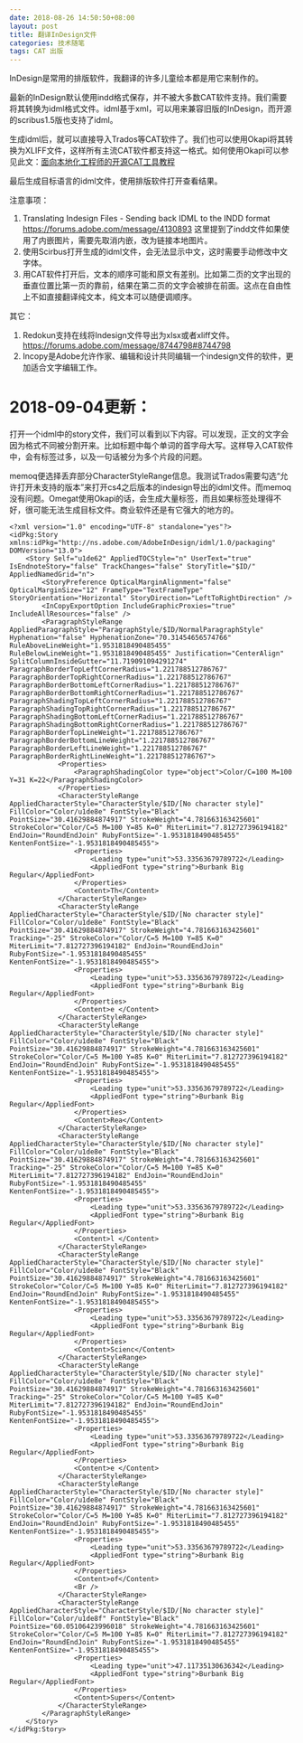 ```yaml
---
date: 2018-08-26 14:50:50+08:00
layout: post
title: 翻译InDesign文件
categories: 技术随笔
tags: CAT 出版
---
```


InDesign是常用的排版软件，我翻译的许多儿童绘本都是用它来制作的。

最新的InDesign默认使用indd格式保存，并不被大多数CAT软件支持。我们需要将其转换为idml格式文件。idml基于xml，可以用来兼容旧版的InDesign，而开源的scribus1.5版也支持了idml。

生成idml后，就可以直接导入Trados等CAT软件了。我们也可以使用Okapi将其转换为XLIFF文件，这样所有主流CAT软件都支持这一格式。如何使用Okapi可以参见此文：[面向本地化工程师的开源CAT工具教程](http://blog.xulihang.me/guide-of-open-source-cat-tools-for-localization-engineers/)

最后生成目标语言的idml文件，使用排版软件打开查看结果。

注意事项：

1. Translating Indesign Files - Sending back IDML to the INDD format https://forums.adobe.com/message/4130893 这里提到了indd文件如果使用了内嵌图片，需要先取消内嵌，改为链接本地图片。
2. 使用Scirbus打开生成的idml文件，会无法显示中文，这时需要手动修改中文字体。
3. 用CAT软件打开后，文本的顺序可能和原文有差别。比如第二页的文字出现的垂直位置比第一页的靠前，结果在第二页的文字会被排在前面。这点在自由性上不如直接翻译纯文本，纯文本可以随便调顺序。

其它：

1. Redokun支持在线将Indesign文件导出为xlsx或者xliff文件。https://forums.adobe.com/message/8744798#8744798
2. Incopy是Adobe允许作家、编辑和设计共同编辑一个indesign文件的软件，更加适合文字编辑工作。


# 2018-09-04更新：

打开一个idml中的story文件，我们可以看到以下内容。可以发现，正文的文字会因为格式不同被分割开来。比如标题中每个单词的首字母大写。这样导入CAT软件中，会有标签过多，以及一句话被分为多个片段的问题。

memoq便选择丢弃部分CharacterStyleRange信息。我测试Trados需要勾选“允许打开未支持的版本”来打开cs4之后版本的indesign导出的idml文件。而memoq没有问题。Omegat使用Okapi的话，会生成大量标签，而且如果标签处理得不好，很可能无法生成目标文件。商业软件还是有它强大的地方的。

```
<?xml version="1.0" encoding="UTF-8" standalone="yes"?>
<idPkg:Story xmlns:idPkg="http://ns.adobe.com/AdobeInDesign/idml/1.0/packaging" DOMVersion="13.0">
	<Story Self="u1de62" AppliedTOCStyle="n" UserText="true" IsEndnoteStory="false" TrackChanges="false" StoryTitle="$ID/" AppliedNamedGrid="n">
		<StoryPreference OpticalMarginAlignment="false" OpticalMarginSize="12" FrameType="TextFrameType" StoryOrientation="Horizontal" StoryDirection="LeftToRightDirection" />
		<InCopyExportOption IncludeGraphicProxies="true" IncludeAllResources="false" />
		<ParagraphStyleRange AppliedParagraphStyle="ParagraphStyle/$ID/NormalParagraphStyle" Hyphenation="false" HyphenationZone="70.31454656574766" RuleAboveLineWeight="1.9531818490485455" RuleBelowLineWeight="1.9531818490485455" Justification="CenterAlign" SplitColumnInsideGutter="11.719091094291274" ParagraphBorderTopLeftCornerRadius="1.221788512786767" ParagraphBorderTopRightCornerRadius="1.221788512786767" ParagraphBorderBottomLeftCornerRadius="1.221788512786767" ParagraphBorderBottomRightCornerRadius="1.221788512786767" ParagraphShadingTopLeftCornerRadius="1.221788512786767" ParagraphShadingTopRightCornerRadius="1.221788512786767" ParagraphShadingBottomLeftCornerRadius="1.221788512786767" ParagraphShadingBottomRightCornerRadius="1.221788512786767" ParagraphBorderTopLineWeight="1.221788512786767" ParagraphBorderBottomLineWeight="1.221788512786767" ParagraphBorderLeftLineWeight="1.221788512786767" ParagraphBorderRightLineWeight="1.221788512786767">
			<Properties>
				<ParagraphShadingColor type="object">Color/C=100 M=100 Y=31 K=22</ParagraphShadingColor>
			</Properties>
			<CharacterStyleRange AppliedCharacterStyle="CharacterStyle/$ID/[No character style]" FillColor="Color/u1de8e" FontStyle="Black" PointSize="30.41629884874917" StrokeWeight="4.781663163425601" StrokeColor="Color/C=5 M=100 Y=85 K=0" MiterLimit="7.812727396194182" EndJoin="RoundEndJoin" RubyFontSize="-1.9531818490485455" KentenFontSize="-1.9531818490485455">
				<Properties>
					<Leading type="unit">53.33563679789722</Leading>
					<AppliedFont type="string">Burbank Big Regular</AppliedFont>
				</Properties>
				<Content>Th</Content>
			</CharacterStyleRange>
			<CharacterStyleRange AppliedCharacterStyle="CharacterStyle/$ID/[No character style]" FillColor="Color/u1de8e" FontStyle="Black" PointSize="30.41629884874917" StrokeWeight="4.781663163425601" Tracking="-25" StrokeColor="Color/C=5 M=100 Y=85 K=0" MiterLimit="7.812727396194182" EndJoin="RoundEndJoin" RubyFontSize="-1.9531818490485455" KentenFontSize="-1.9531818490485455">
				<Properties>
					<Leading type="unit">53.33563679789722</Leading>
					<AppliedFont type="string">Burbank Big Regular</AppliedFont>
				</Properties>
				<Content>e </Content>
			</CharacterStyleRange>
			<CharacterStyleRange AppliedCharacterStyle="CharacterStyle/$ID/[No character style]" FillColor="Color/u1de8e" FontStyle="Black" PointSize="30.41629884874917" StrokeWeight="4.781663163425601" StrokeColor="Color/C=5 M=100 Y=85 K=0" MiterLimit="7.812727396194182" EndJoin="RoundEndJoin" RubyFontSize="-1.9531818490485455" KentenFontSize="-1.9531818490485455">
				<Properties>
					<Leading type="unit">53.33563679789722</Leading>
					<AppliedFont type="string">Burbank Big Regular</AppliedFont>
				</Properties>
				<Content>Rea</Content>
			</CharacterStyleRange>
			<CharacterStyleRange AppliedCharacterStyle="CharacterStyle/$ID/[No character style]" FillColor="Color/u1de8e" FontStyle="Black" PointSize="30.41629884874917" StrokeWeight="4.781663163425601" Tracking="-25" StrokeColor="Color/C=5 M=100 Y=85 K=0" MiterLimit="7.812727396194182" EndJoin="RoundEndJoin" RubyFontSize="-1.9531818490485455" KentenFontSize="-1.9531818490485455">
				<Properties>
					<Leading type="unit">53.33563679789722</Leading>
					<AppliedFont type="string">Burbank Big Regular</AppliedFont>
				</Properties>
				<Content>l </Content>
			</CharacterStyleRange>
			<CharacterStyleRange AppliedCharacterStyle="CharacterStyle/$ID/[No character style]" FillColor="Color/u1de8e" FontStyle="Black" PointSize="30.41629884874917" StrokeWeight="4.781663163425601" StrokeColor="Color/C=5 M=100 Y=85 K=0" MiterLimit="7.812727396194182" EndJoin="RoundEndJoin" RubyFontSize="-1.9531818490485455" KentenFontSize="-1.9531818490485455">
				<Properties>
					<Leading type="unit">53.33563679789722</Leading>
					<AppliedFont type="string">Burbank Big Regular</AppliedFont>
				</Properties>
				<Content>Scienc</Content>
			</CharacterStyleRange>
			<CharacterStyleRange AppliedCharacterStyle="CharacterStyle/$ID/[No character style]" FillColor="Color/u1de8e" FontStyle="Black" PointSize="30.41629884874917" StrokeWeight="4.781663163425601" Tracking="-25" StrokeColor="Color/C=5 M=100 Y=85 K=0" MiterLimit="7.812727396194182" EndJoin="RoundEndJoin" RubyFontSize="-1.9531818490485455" KentenFontSize="-1.9531818490485455">
				<Properties>
					<Leading type="unit">53.33563679789722</Leading>
					<AppliedFont type="string">Burbank Big Regular</AppliedFont>
				</Properties>
				<Content>e </Content>
			</CharacterStyleRange>
			<CharacterStyleRange AppliedCharacterStyle="CharacterStyle/$ID/[No character style]" FillColor="Color/u1de8e" FontStyle="Black" PointSize="30.41629884874917" StrokeWeight="4.781663163425601" StrokeColor="Color/C=5 M=100 Y=85 K=0" MiterLimit="7.812727396194182" EndJoin="RoundEndJoin" RubyFontSize="-1.9531818490485455" KentenFontSize="-1.9531818490485455">
				<Properties>
					<Leading type="unit">53.33563679789722</Leading>
					<AppliedFont type="string">Burbank Big Regular</AppliedFont>
				</Properties>
				<Content>of</Content>
				<Br />
			</CharacterStyleRange>
			<CharacterStyleRange AppliedCharacterStyle="CharacterStyle/$ID/[No character style]" FillColor="Color/u1de8f" FontStyle="Black" PointSize="60.05106423996018" StrokeWeight="4.781663163425601" StrokeColor="Color/C=5 M=100 Y=85 K=0" MiterLimit="7.812727396194182" EndJoin="RoundEndJoin" RubyFontSize="-1.9531818490485455" KentenFontSize="-1.9531818490485455">
				<Properties>
					<Leading type="unit">47.11735130636342</Leading>
					<AppliedFont type="string">Burbank Big Regular</AppliedFont>
				</Properties>
				<Content>Supers</Content>
			</CharacterStyleRange>
		</ParagraphStyleRange>
	</Story>
</idPkg:Story>
```


